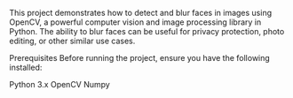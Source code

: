 This project demonstrates how to detect and blur faces in images using OpenCV, a powerful computer vision and image processing library in Python. The ability to blur faces can be useful for privacy protection, photo editing, or other similar use cases.

Prerequisites
Before running the project, ensure you have the following installed:

Python 3.x
OpenCV
Numpy
